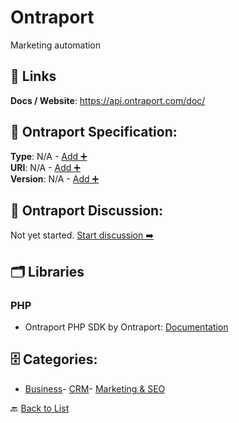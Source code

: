 # Ontraport

Marketing automation

##  🔗 Links
**Docs / Website**: https://api.ontraport.com/doc/

## 🧬 Ontraport Specification:
**Type**: N/A - [Add ➕](https://github.com/apis-list/apis-list/edit/main/apis.yaml#L13937)  
**URI**: N/A - [Add ➕](https://github.com/apis-list/apis-list/edit/main/apis.yaml#L13937)  
**Version**: N/A - [Add ➕](https://github.com/apis-list/apis-list/edit/main/apis.yaml#L13937)

## 💬 Ontraport Discussion:
Not yet started. [Start discussion ➡️](https://github.com/apis-list/apis-list/discussions/new)

## 🗂️ Libraries
### PHP
- Ontraport PHP SDK by Ontraport: [Documentation](https://github.com/Ontraport/SDK-PHP)


## 🗄️ Categories:
- [Business](https://github.com/apis-list/apis-list#business-)- [CRM](https://github.com/apis-list/apis-list#crm-)- [Marketing & SEO](https://github.com/apis-list/apis-list#marketing--seo-)

🔙  [Back to List](https://github.com/apis-list/apis-list)
